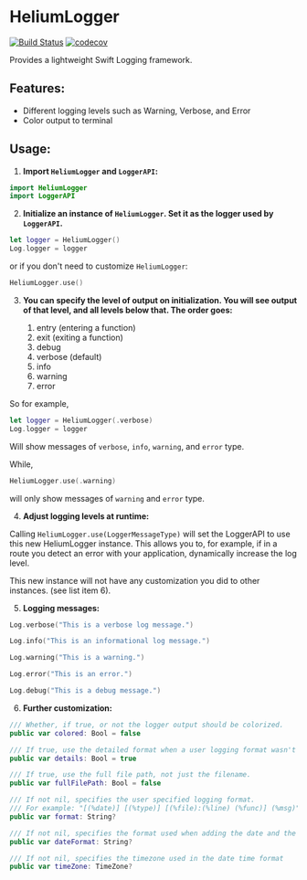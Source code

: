 # HeliumLogger

[![Build Status](https://travis-ci.org/IBM-Swift/HeliumLogger.svg?branch=master)](https://travis-ci.org/IBM-Swift/HeliumLogger)
[![codecov](https://codecov.io/gh/IBM-Swift/HeliumLogger/branch/master/graph/badge.svg)](https://codecov.io/gh/IBM-Swift/HeliumLogger)

Provides a lightweight Swift Logging framework.

## Features:

- Different logging levels such as Warning, Verbose, and Error
- Color output to terminal 

## Usage:

1. **Import `HeliumLogger` and `LoggerAPI`:**

  ```swift
  import HeliumLogger
  import LoggerAPI
  ```

2. **Initialize an instance of `HeliumLogger`. Set it as the logger used by `LoggerAPI`.**
  ```swift
  let logger = HeliumLogger()
  Log.logger = logger
  ```
  
  or if you don't need to customize `HeliumLogger`:
  ```swift
  HeliumLogger.use()
  ```

3. **You can specify the level of output on initialization. You will see output of that level, and all levels below that. The order goes:**

   1. entry (entering a function)
   2. exit (exiting a function)
   3. debug
   4. verbose (default)
   5. info
   6. warning
   7. error

  So for example,
  ```swift
  let logger = HeliumLogger(.verbose)
  Log.logger = logger
  ```
  Will show messages of `verbose`, `info`, `warning`, and `error` type.

  While,
  ```swift
  HeliumLogger.use(.warning)
  ```
  will only show messages of `warning` and `error` type.

4. **Adjust logging levels at runtime:**
  
  Calling `HeliumLogger.use(LoggerMessageType)` will set the LoggerAPI to use this new HeliumLogger instance. This allows you to, for example, if in a route you detect an error with your application, dynamically increase the log level.
  
  This new instance will not have any customization you did to other instances. (see list item 6).

5. **Logging messages:**
  ```swift
  Log.verbose("This is a verbose log message.")

  Log.info("This is an informational log message.")

  Log.warning("This is a warning.")

  Log.error("This is an error.")

  Log.debug("This is a debug message.")
  ```

6. **Further customization:**
  ```swift
  /// Whether, if true, or not the logger output should be colorized.
  public var colored: Bool = false

  /// If true, use the detailed format when a user logging format wasn't specified.
  public var details: Bool = true

  /// If true, use the full file path, not just the filename.
  public var fullFilePath: Bool = false

  /// If not nil, specifies the user specified logging format.
  /// For example: "[(%date)] [(%type)] [(%file):(%line) (%func)] (%msg)"
  public var format: String?

  /// If not nil, specifies the format used when adding the date and the time to the logged messages
  public var dateFormat: String?

  /// If not nil, specifies the timezone used in the date time format
  public var timeZone: TimeZone?
  ```
